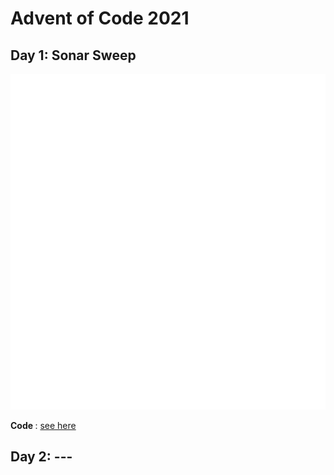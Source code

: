 # Advent of Code 2021

## Day 1: Sonar Sweep
![alt text](https://github.com/jvieroe/AdventOfCode/blob/main/2021/carbons/d1.svg?raw=true)

<b> Code </b>: <a href="https://github.com/jvieroe/AdventOfCode/blob/main/2021/Day1.R"> see here </a>


## Day 2: ---
